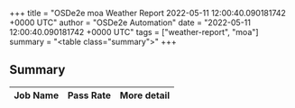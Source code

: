 +++
title = "OSDe2e moa Weather Report 2022-05-11 12:00:40.090181742 +0000 UTC"
author = "OSDe2e Automation"
date = "2022-05-11 12:00:40.090181742 +0000 UTC"
tags = ["weather-report", "moa"]
summary = "<table class=\"summary\"></table>"
+++
## Summary

| Job Name | Pass Rate | More detail |
|----------|-----------|-------------|




